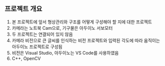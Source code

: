 ## 프로젝트 개요

1. 본 프로젝트에 앞서 형상관리와 구조를 어떻게 구성해야 할 지에 대한 프로젝트
2. 카메라는 노트북 Cam으로, 기구물은 아두이노 서보모터
3. 두 프로젝트는 연결되어 있지 않음
4. 카메라 비전으로 큰 글씨를 인식하는 비전 프로젝트와 입력된 각도에 따라 움직이는 아두이노 프로젝트로 구성됨
5. 비전은 Visual Studio, 아두이노는 VS Code를 사용하였음
6. C++, OpenCV
